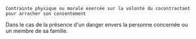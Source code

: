 ```
Contrainte physique ou morale exercée sur la volonté du cocontractant pour arracher son consentement
```
Dans le cas de la présence d'un danger envers la personne concernée ou un membre de sa famille.